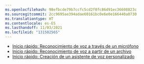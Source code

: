 ```yaml
---
ms.openlocfilehash: 98efbcde79b7ccfc5cd2f0fc86d91ec36698823c
ms.sourcegitcommit: 2cc9695ae394adae60161bc0e6e0e166440a0730
ms.translationtype: HT
ms.contentlocale: es-ES
ms.lasthandoff: 11/03/2021
ms.locfileid: "131502565"
---
```

- [Inicio rápido: Reconocimiento de voz a través de un micrófono](../../get-started-speech-to-text.md)
- [Inicio rápido: Reconocimiento de voz a partir de un archivo](../../get-started-speech-to-text.md)
- [Inicio rápido: Creación de un asistente de voz personalizado](~/articles/cognitive-services/speech-service/quickstarts/voice-assistants.md)
